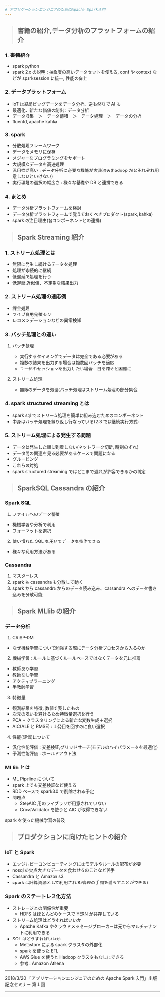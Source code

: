 ```yaml
---
# アプリケーションエンジニアのためのApache Spark入門
---
```


> ## 書籍の紹介,データ分析のプラットフォームの紹介

### 1. 書籍紹介

- spark python
- spark 2.x の説明 : 抽象度の高いデータセットを使える, conf や context などが sparksession に統一, 性能の向上

### 2. データプラットフォーム

- IoT は結局ビッグデータをデータ分析、逆も然りで AI も
- 最適化、新たな価値の創出 : データ分析
- データ収集　＞　データ蓄積　＞　データ処理　＞　データの分析
- fluentd, apache kahka

### 3. spark

- 分散処理フレームワーク
- データをメモリに保存
- メジャーなプログラミングをサポート
- 大規模なデータを高速処理
- 汎用性が高い : データ分析に必要な機能が実装済み(hadoop だとそれぞれ用意しないといけない)
- 実行環境の選択の幅広さ : 様々な基礎や DB と連携できる

### 4. まとめ

- データ分析プラットフォームを検討
- データ分析プラットフォームで覚えておくべきプロダクト(spark, kahka)
- spark の注目理由(各コンポーネントとの連携)

> ## Spark Streaming 紹介

### 1. ストリーム処理とは

- 無限に発生し続けるデータを処理
- 処理が永続的に継続
- 低遅延で処理を行う
- 低遅延,近似値、不定期な結果出力

### 2. ストリーム処理の適応例

- 課金処理
- ライブ費用見積もり
- レコメンデーションなどの異常検知

### 3. バッチ処理との違い

1. バッチ処理


    - 実行するタイミングでデータは完全である必要がある
    - 複数の結果を出力する場合は複数回バッチを適応
    - ユーザのセッションを出力したい場合、日を跨ぐと困難に

2. ストリーム処理


    - 無限のデータを処理(バッチ処理はストリーム処理の部分集合)

### 4. spark structured streaming とは

- spark sql でストリーム処理を簡単に組み込むためのコンポーネント
- 中身はバッチ処理を繰り返し行なっている(2.3 では継続実行方式)

### 5. ストリーム処理による発生する問題

- データは発生した順に到着しない(ネットワーク切断, 時刻のずれ)
- データ間の関連を見る必要があるケースで問題になる
- グルーピング
- これらの対処
- spark structured streaming ではどこまで遅れが許容できるかの判定

> ## SparkSQL Cassandra の紹介

### Spark SQL

1. ファイルへのデータ蓄積

- 機械学習や分析で利用
- フォーマットを選択

2. 使い慣れた SQL を用いてデータを操作できる

- 様々な利用方法がある

### Cassandra

1. マスターレス
2. spark も cassandra も分散して動く
3. spark から cassandra からのデータ読み込み、cassandra へのデータ書き込みを分散可能

> ## Spark MLlib の紹介

### データ分析

1. CRISP-DM

- なぜ機械学習について勉強する際にデータ分析プロセスから入るのか

2. 機械学習 : ルールに基づくルールベースではなくデータを元に推論

- 教師あり学習
- 教師なし学習
- アクティブラーニング
- 半教師学習

3. 特徴量

- 観測結果を特徴, 数値で表したもの
- 次元の呪いを避けるため特徴量選択を行う
- PCA + クラスタリングによる新たな変数生成＋選択
- AIC(ALE と RMSE) : １発目を回すのに良い選択

4. 性能(評価)について

- 汎化性能評価 : 交差検証,グリッドサーチ(モデルのハイパラメータを最適化)
- 予測性能評価 : ホールドアウト法

### MLlib とは

- ML Pipeline について
- spark 上でも交差検証など使える
- RDD ベースで spark3.0 で削除される予定
- 問題点
  - StepAIC 用のライブラリが用意されていない
  - CrossValidator を使うと AIC が取得できない

spark を使った機械学習の普及

> ## プロダクションに向けたヒントの紹介

### IoT と Spark

- エッジルビーコンピューティングにはモデルやルールの配布が必要
- nosql の欠点大きなデータを食わせるのことなど苦手
- Cassandra と Amazon s3
- spark は計算資源として利用される(管理の手間を減らすことができる)

### Spark のステートレス化方法

- ストレージとの関係性が重要
  - HDFS はほとんどのケースで YERN が共存している
- ストリーム処理はどうすればいいか
  - Apache Kafka やクラウドメッセージブローカーは元からマルチテナントに利用できる
- SQL はどうすればいいか
  - Metastore による spark クラスタの外部化
  - spark を使った ETL
  - AWS Glue を使うと Hadoop クラスタもなしにできる
  - 参考 : Amazon Athena

---

2018/3/20 「アプリケーションエンジニアのための Apache Spark 入門」出版記念セミナー 第１回

---
